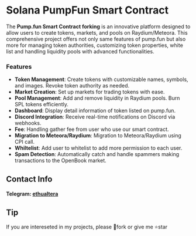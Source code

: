 # Solana PumpFun Smart Contract

The **Pump.fun Smart Contract forking** is an innovative platform  designed to allow users to create tokens, markets, and pools on Raydium/Meteora. This comprehensive project offers not only same features of pump.fun but also more for managing token authorities, customizing token properties, white list and handling liquidity pools with advanced functionalities.

### Features

- **Token Management**: Create tokens with customizable names, symbols, and images. Revoke token authority as needed.
- **Market Creation**: Set up markets for trading tokens with ease.
- **Pool Management**: Add and remove liquidity in Raydium pools. Burn SPL tokens efficiently.
- **Dashboard**: Display detail information of token listed on pump.fun.
- **Discord Integration**: Receive real-time notifications on Discord via webhooks.
- **Fee**: Handling gather fee from user who use our smart contract.
- **Migration to Meteora/Raydium**: Migration to Meteora/Raydium using CPI call.
- **Whiltelist**: Add user to whitelist to add more permission to each user.
- **Spam Detection**: Automatically catch and handle spammers making transactions to the OpenBook market.


## Contact Info

#### Telegram: [ethualtera](https://t.me/ethualtera)

## Tip

If you are intereseted in my projects, please 🔗fork or give me ⭐star
